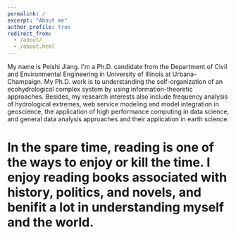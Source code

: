 ```yaml
---
permalink: /
excerpt: "About me"
author_profile: true
redirect_from: 
  - /about/
  - /about.html
---
```


My name is Peishi Jiang. I'm a Ph.D. candidate from the Department of Civil and Environmental Engineering in University of Illinois at Urbana-Champaign. My Ph.D. work is to understanding the self-organization of an ecohydrological complex system by using information-theoretic approaches. Besides, my research interests also include frequency analysis of hydrological extremes, web service modeling and model integration in geoscience, the application of high performance computing in data science, and general data analysis approaches and their application in earth science.

# In the spare time, reading is one of the ways to enjoy or kill the time. I enjoy reading books associated with history, politics, and novels, and benifit a lot in understanding myself and the world.
